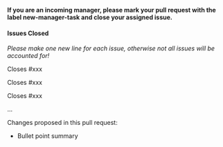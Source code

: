 **If you are an incoming manager, please mark your pull request with the label new-manager-task and close your assigned issue.**

#### Issues Closed 
_Please make one new line for each issue, otherwise not all issues will be accounted for!_

Closes #xxx

Closes #xxx 

Closes #xxx

...

Changes proposed in this pull request:
* Bullet point summary

